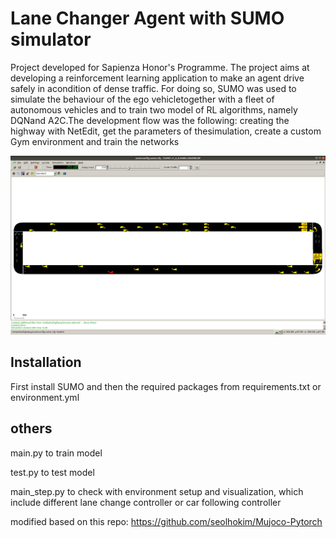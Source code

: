 # Lane Changer Agent with SUMO simulator
Project developed for Sapienza Honor's Programme.
The project aims at developing a reinforcement learning application to make an agent drive safely in acondition of dense traffic. For doing so, SUMO was used to simulate the behaviour of the ego vehicletogether with a fleet of autonomous vehicles and to train two model of RL algorithms, namely DQNand A2C.The development flow was the following: creating the highway with NetEdit, get the parameters of thesimulation, create a custom Gym environment and train the networks


![Alt text](figures/traffic.png?raw=true "Traffic scenario. Red vehicle is the agent")


## Installation
First install SUMO and then the required packages from requirements.txt or environment.yml


## others
main.py to train model

test.py to test model

main_step.py to check with environment setup and visualization, which include different lane change controller or car following controller

modified based on this repo: https://github.com/seolhokim/Mujoco-Pytorch 